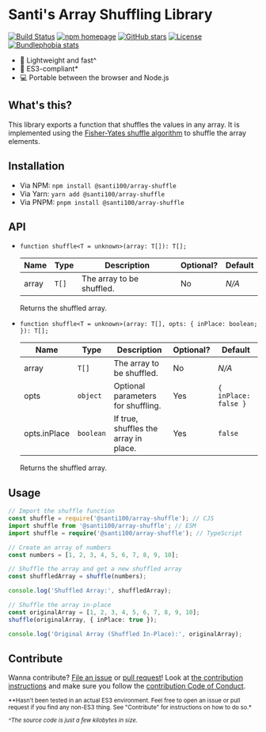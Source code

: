 # Santi's Array Shuffling Library

[![Build Status][workflow badge]][repo actions]
[![npm homepage][npm badge]][npm home]
[![GitHub stars][stars badge]][repo url]
[![License][license badge]][repo url]
[![Bundlephobia stats][bundlephobia badge]][bundlephobia url]

[workflow badge]: https://github.com/santi100a/array-shuffle/actions/workflows/ci.yml/badge.svg
[npm badge]: https://img.shields.io/npm/v/@santi100/array-shuffle
[stars badge]: https://img.shields.io/github/stars/santi100a/array-shuffle.svg
[license badge]: https://img.shields.io/github/license/santi100a/array-shuffle.svg
[bundlephobia badge]: https://img.shields.io/bundlephobia/min/@santi100/array-shuffle
[npm home]: https://npmjs.org/package/@santi100/array-shuffle
[repo actions]: https://github.com/santi100a/array-shuffle/actions
[repo url]: https://github.com/santi100a/array-shuffle
[bundlephobia url]: https://bundlephobia.com/package/@santi100/array-shuffle@latest

- 🚀 Lightweight and fast^
- 👴 ES3-compliant\*
- 💻 Portable between the browser and Node.js

## What's this?

This library exports a function that shuffles the values in any array.
It is implemented using the [Fisher-Yates shuffle algorithm](https://en.wikipedia.org/wiki/Fisher%E2%80%93Yates_shuffle) to shuffle the array elements.

## Installation

- Via NPM: `npm install @santi100/array-shuffle`
- Via Yarn: `yarn add @santi100/array-shuffle`
- Via PNPM: `pnpm install @santi100/array-shuffle`

## API

- `function shuffle<T = unknown>(array: T[]): T[];`

  | Name         | Type      | Description                           | Optional? | Default              |
  | ------------ | --------- | ------------------------------------- | --------- | -------------------- |
  | array        | `T[]`     | The array to be shuffled.             | No        | _N/A_                |

  Returns the shuffled array.

- `function shuffle<T = unknown>(array: T[], opts: { inPlace: boolean; }): T[];`

  | Name         | Type      | Description                           | Optional? | Default              |
  | ------------ | --------- | ------------------------------------- | --------- | -------------------- |
  | array        | `T[]`     | The array to be shuffled.             | No        | _N/A_                |
  | opts         | `object`  | Optional parameters for shuffling.    | Yes       | `{ inPlace: false }` |
  | opts.inPlace | `boolean` | If true, shuffles the array in place. | Yes       | `false`              |

  Returns the shuffled array.

## Usage

```typescript
// Import the shuffle function
const shuffle = require('@santi100/array-shuffle'); // CJS
import shuffle from '@santi100/array-shuffle'; // ESM
import shuffle = require('@santi100/array-shuffle'); // TypeScript

// Create an array of numbers
const numbers = [1, 2, 3, 4, 5, 6, 7, 8, 9, 10];

// Shuffle the array and get a new shuffled array
const shuffledArray = shuffle(numbers);

console.log('Shuffled Array:', shuffledArray);

// Shuffle the array in-place
const originalArray = [1, 2, 3, 4, 5, 6, 7, 8, 9, 10];
shuffle(originalArray, { inPlace: true });

console.log('Original Array (Shuffled In-Place):', originalArray);

```

## Contribute

Wanna contribute? [File an issue](https://github.com/santi100a/array-shuffle/issues) or [pull request](https://github.com/santi100a/array-shuffle/pulls)!
Look at [the contribution instructions](CONTRIBUTING.md) and make sure you follow the [contribution Code of Conduct](CODE_OF_CONDUCT.md).

<sub>
**Hasn't been tested in an actual ES3 environment. Feel free to open an issue or pull request if you find any non-ES3 thing. See "Contribute" for instructions on how to do so.*

_^The source code is just a few kilobytes in size._
</sub>
